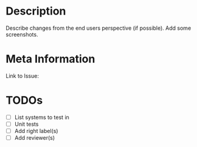 # Description

Describe changes from the end users perspective (if possible). Add some screenshots.

# Meta Information

Link to Issue:

# TODOs

- [ ] List systems to test in
- [ ] Unit tests
- [ ] Add right label(s)
- [ ] Add reviewer(s)
